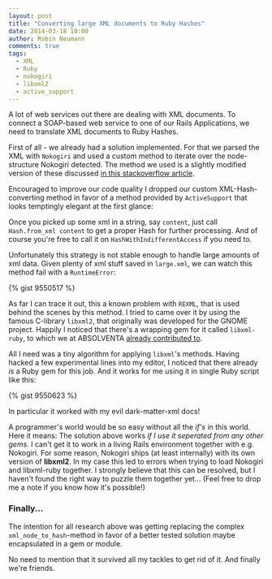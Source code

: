 ```yaml
---
layout: post
title: "Converting large XML documents to Ruby Hashes"
date: 2014-03-18 10:00
author: Robin Neumann
comments: true
tags:
  - XML
  - Ruby
  - nokogiri
  - libxml2
  - active_support
---
```


A lot of web services out there are dealing with XML documents. To connect a SOAP-based web 
service to one of our Rails Applications, we need to translate XML documents to Ruby Hashes. 
 
First of all - we already had a solution implemented. For that we parsed the XML with 
``Nokogiri`` and used a custom method to iterate over the node-structure 
Nokogiri detected. The method we used is a slightly modified version of these discussed 
[in this stackoverflow article](http://stackoverflow.com/questions/1230741/convert-a-nokogiri-document-to-a-ruby-hash).  

Encouraged to improve our code quality I dropped our custom XML-Hash-converting method 
in favor of a method provided by ``ActiveSupport`` that looks temptingly elegant at the 
first glance:
 
Once you picked up some xml in a string, say ``content``, just call ``Hash.from_xml content`` 
to get a proper Hash for further processing. And of course you're free to call it on 
``HashWithIndifferentAccess`` if you need to.  
  
Unfortunately this strategy is not stable enough to handle large amounts of xml data. 
Given plenty of xml stuff saved in ``large.xml``, we can watch this method fail with 
a ``RuntimeError``: 

{% gist 9550517 %}

As far I can trace it out, this a known problem with ``REXML``, that is used behind 
the scenes by this method. I tried to came over it by using the famous C-library ``libxml2``, 
that originally was developed for the GNOME project. Happily I noticed that
there's a wrapping gem for it called ``libxml-ruby``, to which we at ABSOLVENTA [already contributed to](https://github.com/xml4r/libxml-ruby/commit/0e96dacd14f6e430750ed58bc26a668bd5415e1f).

All I need was a tiny algorithm for applying ``libxml``'s methods. Having hacked a few 
experimental lines into my editor, I noticed that there already *is* a Ruby gem for this job. 
And it works for me using it in single Ruby script like this:

{% gist 9550623 %}

In particular it worked with my evil dark-matter-xml docs! 

A programmer's world would be so easy without all the *if's* in this world.
Here it means: The solution above works *if I use it seperated from any other gems*. 
I can't get it to work in a living Rails environment together with e.g. Nokogiri. 
For some reason, Nokogiri ships (at least internally) with its own version of **libxml2**. 
In my case this led to errors when trying to load Nokogiri and libxml-ruby together. 
I strongly believe that this can be resolved, but I haven't found the right way to 
puzzle them together yet... (Feel free to drop me a note if you know how it's possible!)

### Finally... 

The intention for all research above was getting replacing the complex 
``xml_node_to_hash``-method in favor of a better tested solution maybe 
encapsulated in a gem or module.

No need to mention that it survived all my tackles to get rid of it. 
And finally we're friends.
